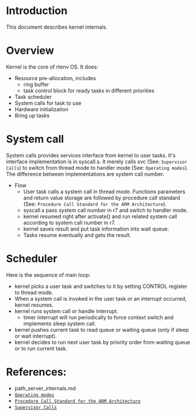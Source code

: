 # Introduction
This document describes kernel internals.

# Overview
Kernel is the core of rtenv OS. It does:

* Resource pre-allocation, includes
    * ring buffer
    * task control block for ready tasks in different priorities
* Task scheduler
* System calls for task to use
* Hardware initialization
* Bring up tasks

# System call
System calls provides services interface from kernel to user tasks. It's interface implementation is in syscall.s. It merely calls svc (See: `Supervisor Calls`) to switch from thread mode to handler mode (See: `Operating modes`). The difference between implementations are system call number.

* Flow
    * User task calls a system call in thread mode. Functions parameters and return value storage are followed by procedure call standard (See: `Procedure Call Standard for the ARM Architecture`).
    * syscall.s pass system call number in r7 and switch to handler mode.
    * kernel resumed right after activate() and run related system call according to system call number in r7.
    * kernel saves result and put task information into wait queue.
    * Tasks resume eventually and gets the result.

# Scheduler
Here is the sequence of main loop:

* kernel picks a user task and switches to it by setting CONTROL register to thread mode.
* When a system call is invoked in the user task or an interrupt occurred, kernel resumes.
* kernel runs system call or handle interrupt.
    * timer interrupt will run periodically to force context switch and implements sleep system call.
* kernel pushes current task to read queue or waiting queue (only if sleep or wait interrupt).
* kernel decides to run next user task by priority order from waiting queue or to run current task.


# References:
* path_server_internals.md
* [`Operating modes`](http://infocenter.arm.com/help/topic/com.arm.doc.ddi0337e/ch02s01s01.html)
* [`Procedure Call Standard for the ARM Architecture`](http://infocenter.arm.com/help/topic/com.arm.doc.ihi0042e/index.html)
* [`Supervisor Calls`](http://infocenter.arm.com/help/topic/com.arm.doc.dai0179b/ar01s02s07.html)
